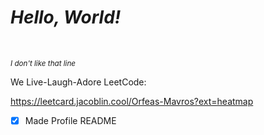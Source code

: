 
# ***Hello, World!***

<br>

_<sub>I don't like that line</sub>_


We Live-Laugh-Adore LeetCode:

https://leetcard.jacoblin.cool/Orfeas-Mavros?ext=heatmap


- [x] Made Profile README
